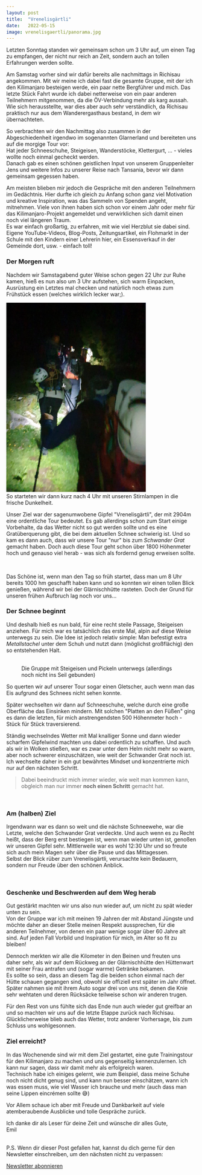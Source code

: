 ```yaml
---
layout: post
title:  "Vrenelisgärtli"
date:   2022-05-15
image: vrenelisgaertli/panorama.jpg
---
```


<p class="intro"><span class="dropcap">L</span>etzten Sonntag standen wir gemeinsam schon um 3 Uhr auf, um einen Tag zu empfangen, der nicht nur reich an Zeit, sondern auch an tollen Erfahrungen werden sollte.</p>

Am Samstag vorher sind wir dafür bereits alle nachmittags in Richisau angekommen.
Mit wir meine ich dabei fast die gesamte Gruppe, mit der ich den Kilimanjaro besteigen werde, ein paar nette Bergführer und mich. 
Das letzte Stück Fahrt wurde ich dabei netterweise von ein paar anderen Teilnehmern mitgenommen, da die ÖV-Verbindung mehr als karg aussah. Wie sich herausstellte, war dies aber auch sehr verständlich, da Richisau praktisch nur aus dem Wanderergasthaus bestand, in dem wir übernachteten.

So verbrachten wir den Nachmittag also zusammen in der Abgeschiedenheit irgendwo im sogenannten Glarnerland und bereiteten uns auf die morgige Tour vor: <br>
Hat jeder Schneeschuhe, Steigeisen, Wanderstöcke, Klettergurt, ... - vieles wollte noch einmal gecheckt werden. <br>
Danach gab es einen schönen geistlichen Input von unserem Gruppenleiter Jens und weitere Infos zu unserer Reise nach Tansania, bevor wir dann gemeinsam gegessen haben.

Am meisten blieben mir jedoch die Gespräche mit den anderen Teilnehmern im Gedächtnis. Hier durfte ich gleich zu Anfang schon ganz viel Motivation und kreative Inspiration, was das Sammeln von Spenden angeht, mitnehmen. Viele von ihnen haben sich schon vor einem Jahr oder mehr für das Kilimanjaro-Projekt angemeldet und verwirklichen sich damit einen noch viel längeren Traum. <br>
Es war einfach großartig, zu erfahren, mit wie viel Herzblut sie dabei sind. Eigene YouTube-Videos, Blog-Posts, Zeitungsartikel, ein Flohmarkt in der Schule mit den Kindern einer Lehrerin hier, ein Essensverkauf in der Gemeinde dort, usw. - einfach toll!

### Der Morgen ruft 
Nachdem wir Samstagabend guter Weise schon gegen 22 Uhr zur Ruhe kamen, hieß es nun also um 3 Uhr aufstehen, sich warm Einpacken, Ausrüstung ein Letztes mal checken und natürlich noch etwas zum Frühstück essen (welches wirklich lecker war;).

<img style="max-height:500px;" src="/assets/img/vrenelisgaertli/morning-start.jpg" alt=""> 
<br>So starteten wir dann kurz nach 4 Uhr mit unseren Stirnlampen in die frische Dunkelheit.

Unser Ziel war der sagenumwobene Gipfel "Vrenelisgärtli", der mit 2904m eine ordentliche Tour bedeutet. Es gab allerdings schon zum Start einige Vorbehalte, da das Wetter nicht so gut werden sollte und es eine Gratüberquerung gibt, die bei dem aktuellen Schnee schwierig ist. Und so kam es dann auch, dass wir unsere Tour "nur" bis zum _Schwander Grat_ gemacht haben. Doch auch diese Tour geht schon über 1800 Höhenmeter hoch und genauso viel herab - was sich als fordernd genug erweisen sollte.

<figure>
  <img src="{{ site.baseurl }}/assets/img/vrenelisgaertli/tour.jpg" alt=""> 
</figure>
Das Schöne ist, wenn man den Tag so früh startet, dass man um 8 Uhr bereits 1000 hm geschafft haben kann und so konnten wir einen tollen Blick genießen, während wir bei der Glärnischhütte rasteten. Doch der Grund für unseren frühen Aufbruch lag noch vor uns...

### Der Schnee beginnt
Und deshalb hieß es nun bald, für eine recht steile Passage, Steigeisen anziehen. Für mich war es tatsächlich das erste Mal, alpin auf diese Weise unterwegs zu sein. Die Idee ist jedoch relativ simple: Man befestigt extra _Metallstachel_ unter dem Schuh und nutzt dann (möglichst großflächig) den so entstehenden Halt. 

<figure>
    <img src="{{ site.baseurl }}/assets/img/vrenelisgaertli/gruppe-steigend.jpg" alt=""> 
	<figcaption>Die Gruppe mit Steigeisen und Pickeln unterwegs (allerdings noch nicht ins Seil gebunden)  </figcaption>
</figure>

So querten wir auf unserer Tour sogar einen Gletscher, auch wenn man das Eis aufgrund des Schnees nicht sehen konnte.

Später wechselten wir dann auf Schneeschuhe, welche durch eine große Oberfläche das Einsinken mindern. Mit solchen "Platten an den Füßen" ging es dann die letzten, für mich anstrengendsten 500 Höhenmeter hoch - Stück für Stück traversierend. 

Ständig wechselndes Wetter mit Mal knalliger Sonne und dann wieder scharfem Gipfelwind machten uns dabei ordentlich zu schaffen.
Und auch als wir in Wolken stießen, war es zwar unter dem Helm nicht mehr so warm, aber noch schwerer einzuschätzen, wie weit der Schwander Grat noch ist. <br>
Ich wechselte daher in ein gut bewährtes Mindset und konzentrierte mich nur auf den nächsten Schritt.

> Dabei beeindruckt mich immer wieder, wie weit man kommen kann, obgleich man nur immer **noch einen Schritt** gemacht hat. 

<img src="{{ site.baseurl }}/assets/img/vrenelisgaertli/nebel.jpg" alt=""> 

### Am (halben) Ziel
Irgendwann war es dann so weit und die nächste Schneewehe, war die Letzte, welche den Schwander Grat verdeckte. Und auch wenn es zu Recht heißt, dass der Berg erst bestiegen ist, wenn man wieder unten ist, genoßen wir unseren Gipfel sehr. Mittlerweile war es wohl 12:30 Uhr und so freute sich auch mein Magen sehr über die Pause und das Mittagessen. <br>
Selbst der Blick rüber zum Vrenelisgärtli, verursachte kein Bedauern, sondern nur Freude über den schönen Anblick.

<img src="{{ site.baseurl }}/assets/img/vrenelisgaertli/schwander-grat.jpg" alt=""> 

### Geschenke und Beschwerden auf dem Weg herab
Gut gestärkt machten wir uns also nun wieder auf, um nicht zu spät wieder unten zu sein. <br>
Von der Gruppe war ich mit meinen 19 Jahren der mit Abstand Jüngste und möchte daher an dieser Stelle meinen Respekt aussprechen, für die anderen Teilnehmer, von denen ein paar wenige sogar über 60 Jahre alt sind. Auf jeden Fall Vorbild und Inspiration für mich, im Alter so fit zu bleiben!

Dennoch merkten wir alle die Kilometer in den Beinen und freuten uns daher sehr, als wir auf dem Rückweg an der Glärnischhütte den Hüttenwart mit seiner Frau antrafen und (sogar warme) Getränke bekamen. <br>
Es sollte so sein, dass an diesem Tag die beiden schon einmal nach der Hütte schauen gegangen sind, obwohl sie offiziell erst später im Jahr öffnet. Später nahmen sie mit ihrem Auto sogar drei von uns mit, denen die Knie sehr wehtaten und deren Rücksäcke teilweise schon wir anderen trugen.

Für den Rest von uns fühlte sich das Ende nun auch wieder gut greifbar an und so machten wir uns auf die letzte Etappe zurück nach Richisau. Glücklicherweise blieb auch das Wetter, trotz anderer Vorhersage, bis zum Schluss uns wohlgesonnen.

### Ziel erreicht?
In das Wochenende sind wir mit dem Ziel gestartet, eine gute Trainingstour für den Kilimanjaro zu machen und uns gegenseitig kennenzulernen. Ich kann nur sagen, dass wir damit mehr als erfolgreich waren. <br>
Technisch habe ich einiges gelernt, wie zum Beispiel, dass meine Schuhe noch nicht dicht genug sind, und kann nun besser einschätzen, wann ich was essen muss, wie viel Wasser ich brauche und mehr (auch dass man seine Lippen eincrémen sollte 😅)

Vor Allem schaue ich aber mit Freude und Dankbarkeit auf viele atemberaubende Ausblicke und tolle Gespräche zurück.

Ich danke dir als Leser für deine Zeit und wünsche dir alles Gute, <br>
Emil

<br>
P.S. Wenn dir dieser Post gefallen hat, kannst du dich gerne für den Newsletter einschreiben, um den nächsten nicht zu verpassen:

 <p>
      <a style="margin-right: 2rem;" href="mailto:kili@emilrugenstein.com?subject=Kilimandscharo Newsletter&body=Guten Tag, %0D%0A %0D%0A gerne möchte ich über Neuigkeiten zu der Aktion und Website 5895m.de informiert werden. %0D%0A %0D%0A Mit freundlichen Grüßen" class="button__outline">
        Newsletter abonnieren
      </a>
    </p>
